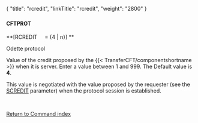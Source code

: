 {
    "title": "rcredit",
    "linkTitle": "rcredit",
    "weight": "2800"
}<span id="rcredit"></span>

### 

#### CFTPROT

**\[RCREDIT     = {4
| n}\] **

Odette protocol

Value of the credit proposed by the {{< TransferCFT/componentshortname  >}} when it is server.
Enter a value between 1 and 999. The Default value is **4**.

This value is negotiated with the value proposed by the requester (see
the [SCREDIT](../scredit) parameter) when the protocol session
is established.

 

[Return to Command index](../../)
